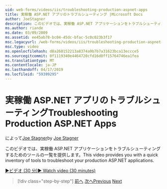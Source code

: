```yaml
---
uid: web-forms/videos/iis/troubleshooting-production-aspnet-apps
title: 実稼働 ASP.NET アプリのトラブルシューティング |Microsoft Docs
author: JoeStagner
description: このビデオでは、実稼働 ASP.NET アプリケーションをトラブルシューティングするためのツールの一覧を提供します。
ms.author: riande
ms.date: 03/09/2009
ms.assetid: ee45ab78-bc04-45dc-bfac-5c0c023b3f17
msc.legacyurl: /web-forms/videos/iis/troubleshooting-production-aspnet-apps
msc.type: video
ms.openlocfilehash: d8a260152213a8374a9b7b7a31623bca13eccce5
ms.sourcegitcommit: 0f1119340e4464720cfd16d0ff15764746ea1fea
ms.translationtype: MT
ms.contentlocale: ja-JP
ms.lasthandoff: 04/17/2019
ms.locfileid: "59399295"
---
```

# <a name="troubleshooting-production-aspnet-apps"></a><span data-ttu-id="fdfbf-103">実稼働 ASP.NET アプリのトラブルシューティング</span><span class="sxs-lookup"><span data-stu-id="fdfbf-103">Troubleshooting Production ASP.NET Apps</span></span>

<span data-ttu-id="fdfbf-104">によって[Joe Stagner](https://github.com/JoeStagner)</span><span class="sxs-lookup"><span data-stu-id="fdfbf-104">by [Joe Stagner](https://github.com/JoeStagner)</span></span>

<span data-ttu-id="fdfbf-105">このビデオでは、実稼働 ASP.NET アプリケーションをトラブルシューティングするためのツールの一覧を提供します。</span><span class="sxs-lookup"><span data-stu-id="fdfbf-105">This video provides you with a quick inventory of tools to troubleshoot your production ASP.NET applications.</span></span>

[<span data-ttu-id="fdfbf-106">&#9654;ビデオ (30 分)</span><span class="sxs-lookup"><span data-stu-id="fdfbf-106">&#9654; Watch video (30 minutes)</span></span>](https://channel9.msdn.com/Blogs/ASP-NET-Site-Videos/troubleshooting-production-aspnet-apps)

> [!div class="step-by-step"]
> <span data-ttu-id="fdfbf-107">[前へ](feature-specific-delegated-management.md)
> [次へ](creating-a-site-with-iis7-manager.md)</span><span class="sxs-lookup"><span data-stu-id="fdfbf-107">[Previous](feature-specific-delegated-management.md)
[Next](creating-a-site-with-iis7-manager.md)</span></span>
